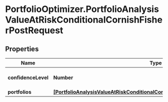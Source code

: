 # PortfolioOptimizer.PortfolioAnalysisValueAtRiskConditionalCornishFisherPostRequest

## Properties

Name | Type | Description | Notes
------------ | ------------- | ------------- | -------------
**confidenceLevel** | **Number** | The confidence level | [optional] [default to 0.95]
**portfolios** | [**[PortfolioAnalysisValueAtRiskConditionalCornishFisherPostRequestPortfoliosInner]**](PortfolioAnalysisValueAtRiskConditionalCornishFisherPostRequestPortfoliosInner.md) |  | 



